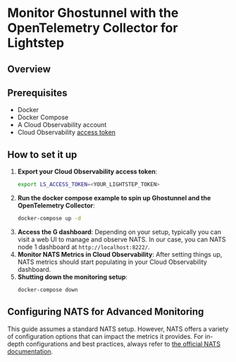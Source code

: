 # Monitor Ghostunnel with the OpenTelemetry Collector for Lightstep

## Overview

## Prerequisites

* Docker
* Docker Compose
* A Cloud Observability account
* Cloud Observability [access token][ls-docs-access-token]

## How to set it up

1. **Export your Cloud Observability access token**:
    ```bash
    export LS_ACCESS_TOKEN=<YOUR_LIGHTSTEP_TOKEN>
    ```
2. **Run the docker compose example to spin up Ghostunnel and the OpenTelemetry Collector**:
    ```bash
    docker-compose up -d
    ```
3. **Access the G dashboard**: Depending on your setup, typically you can visit a web UI to manage and observe NATS. In our case, you can NATS node 1 dashboard at `http://localhost:8222/`.
4. **Monitor NATS Metrics in Cloud Observability**: After setting things up, NATS metrics should start populating in your Cloud Observability dashboard.
5. **Shutting down the monitoring setup**:
    ```bash
    docker-compose down
    ```

## Configuring NATS for Advanced Monitoring

This guide assumes a standard NATS setup. However, NATS offers a variety of configuration options that can impact the metrics it provides. For in-depth configurations and best practices, always refer to [the official NATS documentation][nats-docs].

[ls-docs-access-token]: https://docs.lightstep.com/docs/create-and-manage-access-tokens
[nats-docs]: https://docs.nats.io/running-a-nats-service/nats_admin/monitoring
